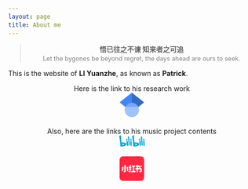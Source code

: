 ```yaml
---
layout: page
title: About me
---
```


<div style="text-align: center;">
  <blockquote>
    <span style="font-weight:bold;">悟已往之不谏 知来者之可追</span><br>
    <span style="font-size:90%;color:gray;">Let the bygones be beyond regret, the days ahead are ours to seek.</span>
  </blockquote>
</div>

This is the website of **LI Yuanzhe**, as known as **Patrick**. 

<div style="text-align: center;">
  Here is the link to his research work
</div>

<div style="text-align: center;">
  <a href="https://scholar.google.com/citations?user=gAskz6UAAAAJ&hl=en" target="_blank" title="Scholar">
    <img src="/assets/img/Google_Scholar_logo.svg" alt="Google Scholar" style="width:50px;height:50px;">
  </a>
</div>
<br>

<div style="text-align: center;">
  Also, here are the links to his music project contents
</div>

<div style="text-align: center;">
  <a href="https://b23.tv/S4k0WAI" target="_blank" title="哔哩哔哩">
    <img src="/assets/img/bilibili-logo.svg" alt="Bilibili" style="width:51.2px;height:23.42px;">
  </a>
</div>
<br>

<div style="text-align: center;">
  <a href="https://www.xiaohongshu.com/user/profile/5936190250c4b424ac4752c7?xsec_token=..." target="_blank" title="RedNote">
    <img src="/assets/img/xiaohongshu-logo.png" alt="RedNote" style="width:50px;height:50px;">
  </a>
</div>
